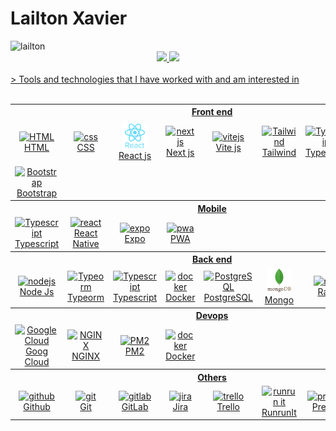 # Lailton Xavier

<div>
  <img src="https://res.cloudinary.com/dup3eggmc/image/upload/v1679585805/Full_mwugzz.gif" alt="lailton" />
</div>

<div align="center">
  <a href="https://github.com/LailtonXavier">
  <img height="190em" src="https://github-readme-stats.vercel.app/api?username=LailtonXavier&show_icons=true&theme=dracula&include_all_commits=true&count_private=true" />
  <img height="190em" src="https://github-readme-stats.vercel.app/api/top-langs/?username=LailtonXavier&layout=compact&langs_count=7&theme=dracula" />
</div>  
<br>
> Tools and technologies that I have worked with and am interested in
<br>
<br>

<table align="center">
  <tr>
    <th colspan="8">Front end</th>
  </tr>
  <tr>
    <td align="center"  width="96">
        <img src="https://skillicons.dev/icons?i=html" width="48" height="48" alt="HTML" />
      <br>HTML
    </td>
    <td align="center" width="96">
        <img src="https://skillicons.dev/icons?i=css" width="48" height="48" alt="css" />
      <br>CSS
    </td>
    <td align="center"  width="96">
     <img src="https://raw.githubusercontent.com/devicons/devicon/master/icons/react/react-original-wordmark.svg" alt="react" width="40" height="40"/> 
      <br>React js
    </td>
    <td align="center"  width="96">
     <img src="https://static-00.iconduck.com/assets.00/next-js-icon-512x512-zuauazrk.png" alt="nextjs" width="40" height="40"/> 
      <br>Next js
    </td>
    <td align="center"  width="96">
     <img src="https://image.pngaaa.com/800/4915800-middle.png" alt="vitejs" width="40" height="40"/> 
      <br>Vite js
    </td>
    <td align="center"  width="96">
     <img src="https://cdn.jsdelivr.net/gh/devicons/devicon/icons/tailwindcss/tailwindcss-plain.svg" alt="Tailwind" width="40" height="40"/> 
      <br>Tailwind
    </td>
    <td align="center"  width="96">
     <img src="https://cdn.jsdelivr.net/gh/devicons/devicon/icons/typescript/typescript-original.svg" alt="Typescript" width="40" height="40"/> 
      <br>Typescript
    </td>
    <td align="center"  width="96">
     <img src="https://res.cloudinary.com/dup3eggmc/image/upload/v1679582282/Captura_de_tela_de_2023-03-23_11-36-56_pug8hs.png" alt="Styled-components" width="50" height="40"/> 
      <br>Styled-compt
    </td>
   <tr>
    <td align="center"  width="96">
     <img src="https://cdn.jsdelivr.net/gh/devicons/devicon/icons/bootstrap/bootstrap-original.svg" alt="Bootstrap" width="40" height="40"/>
      <br>Bootstrap
    </td>
    </tr>
  </tr>

  <tr>
    <th colspan="8">Mobile</th>
  </tr>
  <tr align="center" >
     <td align="center"  width="96">
      <img src="https://cdn.jsdelivr.net/gh/devicons/devicon/icons/typescript/typescript-original.svg" alt="Typescript" width="40" height="40"/>
      <br>Typescript
    </td>
    <td align="center"  width="96">
      <img src="https://cdn-icons-png.flaticon.com/512/3379/3379166.png" alt="react" width="40" height="40"/> 
      <br>React Native
    </td>
    <td align="center"  width="96">
      <img src="https://play-lh.googleusercontent.com/algsmuhitlyCU_Yy3IU7-7KYIhCBwx5UJG4Bln-hygBjjlUVCiGo1y8W5JNqYm9WW3s" alt="expo" width="40" height="40"/> 
      <br>Expo
    </td>
    <td align="center"  width="96">
      <img src="https://blog.geekhunter.com.br/wp-content/uploads/2020/04/pwa-2.png" alt="pwa" width="50" height="40"/> 
      <br>PWA
    </td>
  </tr>
  <tr>
    <th colspan="8">Back end</th>
  </tr>
  <tr>
    <td align="center"  width="96">
      <img src="https://cdn.jsdelivr.net/gh/devicons/devicon/icons/nodejs/nodejs-original-wordmark.svg" width="48" height="48" alt="nodejs" />
      <br>Node Js
    </td>
    <td align="center"  width="96">
      <img src="https://avatars.githubusercontent.com/u/20165699?s=200&v=4" alt="Typeorm" width="40" height="40"/> 
      <br>Typeorm
    </td>
     <td align="center"  width="96">
      <img src="https://cdn.jsdelivr.net/gh/devicons/devicon/icons/typescript/typescript-original.svg" alt="Typescript" width="40" height="40"/>
      <br>Typescript
    </td>
    <td align="center"  width="96">
      <img src="https://cdn.jsdelivr.net/gh/devicons/devicon/icons/docker/docker-original.svg" alt="docker" width="40" height="40"/>
      <br>Docker
    </td>
    <td align="center"  width="96">
      <img src="https://cdn.jsdelivr.net/gh/devicons/devicon/icons/postgresql/postgresql-original.svg" alt="PostgreSQL" width="40" height="40"/>
      <br>PostgreSQL
    </td>
    <td align="center" width="96">
      <img src="https://raw.githubusercontent.com/devicons/devicon/master/icons/mongodb/mongodb-original-wordmark.svg" alt="mongodb" width="40" height="40"/>
      <br>Mongo
    </td>
    <td align="center" width="96">
        <img src="https://cdn.jsdelivr.net/gh/devicons/devicon/icons/rails/rails-plain.svg" alt="rails" width="40" height="40"/>
      <br>Rails
      </td>
  </tr>
  <tr>
    <th colspan="8">Devops</th>
  </tr>
  <tr>
    <td align="center"  width="96">
      <img src="https://bestclouds.shop/wp-content/uploads/2023/02/Google-Cloud-Emblem.png" width="48" height="38" alt="Google Cloud" />
      <br>Goog Cloud
    </td>
    <td align="center"  width="96">
      <img src="https://cdn.jsdelivr.net/gh/devicons/devicon/icons/nginx/nginx-original.svg" alt="NGINX" width="40" height="40"/>
      <br>NGINX
    </td>
     <td align="center"  width="96">
      <img src="https://raw.githubusercontent.com/unitech/pm2/master/pres/pm2.20d3ef.png" alt="PM2" width="80" height="40"/>
      <br>PM2
    </td>
    <td align="center"  width="96">
      <img src="https://cdn.jsdelivr.net/gh/devicons/devicon/icons/docker/docker-original.svg" alt="docker" width="40" height="40"/>
      <br>Docker
    </td>
  </tr>
   <tr>
    <th colspan="8">Others</th>
  </tr>
  <tr>
    <td align="center"  width="96">
      <img src="https://cdn.jsdelivr.net/gh/devicons/devicon/icons/github/github-original.svg" width="48" height="48" alt="github" />
      <br>Github
    </td>
    <td align="center"  width="96">
       <img src="https://cdn.jsdelivr.net/gh/devicons/devicon/icons/git/git-original.svg" alt="git" width="40" height="40"/>
      <br>Git
    </td>
     <td align="center"  width="96">
      <img src="https://cdn.jsdelivr.net/gh/devicons/devicon/icons/gitlab/gitlab-original.svg" alt="gitlab" width="40" height="40"/>
      <br>GitLab
    </td>
    <td align="center"  width="96">
      <img src="https://cdn.jsdelivr.net/gh/devicons/devicon/icons/jira/jira-original.svg"  alt="jira" width="40" height="40"/>
      <br>Jira
    </td>
    <td align="center"  width="96">
     <img src="https://cdn.jsdelivr.net/gh/devicons/devicon/icons/trello/trello-plain.svg"alt="trello" width="40" height="40"/>
      <br>Trello
    </td>
    <td align="center" width="96">
    <img src="https://e3ba6e8732e83984.cdn.gocache.net/uploads/image/file/479128/regular_runrun2-360-1.jpeg" alt="runrun it" width="40" height="30"/>
      <br>RunrunIt
    </td>
    <td align="center" width="96">
      <img src="https://creazilla-store.fra1.digitaloceanspaces.com/icons/3256745/file-type-light-prettier-icon-md.png" alt="prettier" width="40" height="40" />
      <br>Prettier
    </td>
    <td align="center" width="96">
      <img src="https://eslint.org/icon-512.png" alt="eslint" width="40" height="40" />
      <br>Eslint
    </td>
  </tr>


</table>
